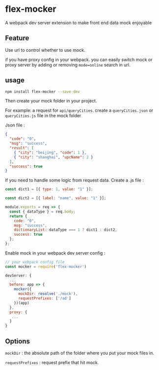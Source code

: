 # flex-mocker

A webpack dev server extension to make front end data mock enjoyable

## Feature

Use url to control whether to use mock.

if you have proxy config in your webpack. you can easily switch mock or proxy server by adding or removing `mode=online` search in url.

## usage

```bash
npm install flex-mocker --save-dev
```

Then create your mock folder in your project.

For example: a request for `api/queryCities`. create a `queryCities.json` or `queryCities.js` file in the mock folder

Json file :

```json
{
  "code": "0",
  "msg": "success",
  "result": [
    { "city": "beijing", "code": 1 },
    { "city": "shanghai", "upcName": 2 }
  ],
  "success": true
}
```

If you need to handle some logic from request data. Create a .js file :

```javascript
const dict1 = [{ type: 1, value: "1" }];

const dict2 = [{ label: "name", value: "1" }];

module.exports = req => {
  const { dataType } = req.body;
  return {
    code: "0",
    msg: "success",
    dictionaryList: dataType === 1 ? dict1 : dict2,
    success: true
  };
};
```

Enable mock in your webpack dev server config :

```javascript
// your webpack config file
const mocker = require('flex-mocker')

devServer: {
  ...
  before: app => {
    mocker({
      mockDir: resolve('./mock'),
      requestPrefixes: ['/ad']
    })(app)
  },
  proxy: {
   ...
  }
}
```

## Options

`mockDir` : the absolute path of the folder where you put your mock files in.

`requestPrefixes` : request prefix that hit mock.
